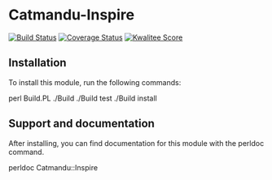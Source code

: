 # Catmandu-Inspire

[![Build Status](https://travis-ci.org/LibreCat/Catmandu-Inspire.png)](https://travis-ci.org/LibreCat/Catmandu-Inspire)
[![Coverage Status](https://coveralls.io/repos/LibreCat/Catmandu-Inspire/badge.png?branch=master)](https://coveralls.io/r/LibreCat/Catmandu-Inspire?branch=master)
[![Kwalitee Score](http://cpants.cpanauthors.org/dist/Catmandu-Inspire.png)](http://cpants.cpanauthors.org/dist/Catmandu-Inspire)

## Installation

To install this module, run the following commands:

  perl Build.PL
  ./Build
  ./Build test
  ./Build install

## Support and documentation

After installing, you can find documentation for this module with the
perldoc command.

  perldoc Catmandu::Inspire
